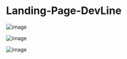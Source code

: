 # Landing-Page-DevLine

![image](https://github.com/user-attachments/assets/1bf9121b-2906-47f5-aaf3-26fef42bd508)

![image](https://github.com/user-attachments/assets/c208fc24-1fbd-45ad-a467-2f434310f72b)

![image](https://github.com/user-attachments/assets/692c7944-9c94-4e75-a461-a2c5cb939bbc)
